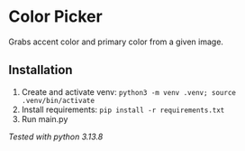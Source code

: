 # Color Picker
Grabs accent color and primary color from a given image.

## Installation

1. Create and activate venv: `python3 -m venv .venv; source .venv/bin/activate`
2. Install requirements: `pip install -r requirements.txt`
3. Run main.py

*Tested with python 3.13.8*
